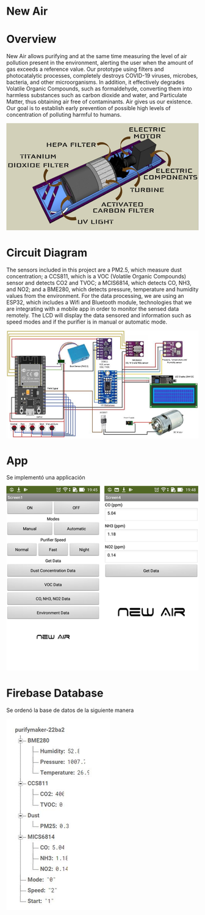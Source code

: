 # New Air

# Overview

New Air allows purifying and at the same time measuring the level of air pollution present in the environment, alerting the user when the amount of gas exceeds a reference value. Our prototype using filters and photocatalytic processes, completely destroys COVID-19 viruses, microbes, bacteria, and other microorganisms. In addition, it effectively degrades Volatile Organic Compounds, such as formaldehyde, converting them into harmless substances such as carbon dioxide and water, and Particulate Matter, thus obtaining air free of contaminants. Air gives us our existence. Our goal is to establish early prevention of possible high levels of concentration of polluting harmful to humans.

![](images/NewAir.jpg)

# Circuit Diagram

The sensors included in this project are a PM2.5, which measure dust concentration; a CCS811, which is a VOC (Volatile Organic Compounds) sensor and detects CO2 and TVOC; a MCIS6814, which detects CO, NH3, and NO2; and a BME280, which detects pressure, temperature and humidity values from the environment. For the data processing, we are using an ESP32, which includes a Wifi and Bluetooth module, technologies that we are integrating with a mobile app in order to monitor the sensed data remotely. The LCD will display the data sensored and information such as speed modes and if the purifier is in manual or automatic mode.

![](images/NewAirCircuit.JPG)

# App

Se implementó una applicación

![](images/App%20Screenshots.png)

# Firebase Database

Se ordenó la base de datos de la siguiente manera

![](images/Firebase.JPG)

